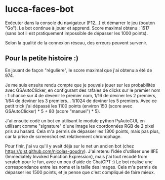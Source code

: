 # lucca-faces-bot
Exécuter dans la console du navigateur (F12...) et démarrer le jeu (bouton "Go"). Le bot continue à jouer et apprend. Score maximal obtenu : 1517 (sans bot il est pratiquement impossible de dépasser les 1000 points).

Selon la qualité de la connexion réseau, des erreurs peuvent survenir.

## Pour la petite histoire :)
En jouant de façon "régulière", le score maximal que j'ai obtenu a été de 974.

Je me suis ensuite rendu compte que je pouvais jouer sur les probabilités avec GSAutoClicker, en configurant des rafales de clicks sur le premier nom : 1 chance sur 4 de devenir le premier nom, 1/16 de deviner les 2 premiers, 1/64 de deviner les 3 premiers... 1/1024 de deviner les 5 premiers. Avec ce petit trick j'ai dépassé les 1100 points (environ 150 (score avec GSAutoClicker) * 5 + 80 (score "manuel") * 5).

J'ai ensuite codé un bot en utilisant le module python PyAutoGUI, en utilisant comme "signature" d'une image les coordonnées RGB de 2 pixel pris au hasard. Cela m'a permis de dépasser les 1300 points, mais pas plus, car la prise de screenshot est relativement chronophage.

Pour finir, j'ai vu qu'il y avait déjà sur le net un ancien bot (chez https://gist.github.com/nicolas-goudry). J'ai retenu l'idée d'utiliser une IIFE (Immediately Invoked Function Expression), mais j'ai tout recodé from scratch pour le fun, avec un peu d'aide de ChatGPT :) Le bot réalise une correspondance entre les noms et la taille des images. Cela m'a permis de dépasser les 1500 points, et je pense que c'est compliqué de faire mieux.
